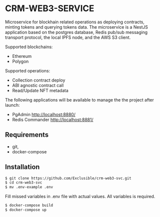 # CRM-WEB3-SERVICE

Microservice for blockhain related operations as deploying contracts, minting tokens and querying tokens data. The microservice is a NestJS application based on the postgres database, Redis pub/sub messaging transport protocol, the local IPFS node, and the AWS S3 client.

Supported blockchains:

- Ethereum
- Polygon

Supported operations:

- Collection contract deploy
- ABI agnostic contract call
- Read/Update NFT metadata

The following applications will be available to manage the the project after launch:

- PgAdmin [http://localhost:8880/](http://localhost:8880/)
- Redis Commander [http://localhost:8881/](http://localhost:8881/)

## Requirements

- git,
- docker-compose

## Installation

```bash
$ git clone https://github.com/Exclusible/crm-web3-svc.git
$ cd crm-web3-svc
$ mv .env-example .env
```

Fill missed variables in .env file with actual values. All variables is required.

```bash
$ docker-compose build
$ docker-compose up
```
